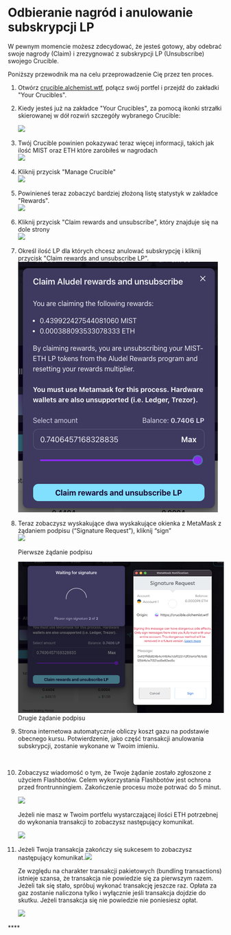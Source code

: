 # Odbieranie nagród i anulowanie subskrypcji LP

W pewnym momencie możesz zdecydować, że jesteś gotowy, aby odebrać swoje nagrody \(Claim\) i zrezygnować z subskrypcji LP \(Unsubscribe\) swojego Crucible.

Poniższy przewodnik ma na celu przeprowadzenie Cię przez ten proces.

1. Otwórz [crucible.alchemist.wtf](https://crucible.alchemist.wtf/), połącz swój portfel i przejdź do zakładki "Your Crucibles".

2. Kiedy jesteś już na zakładce "Your Crucibles", za pomocą ikonki strzałki skierowanej w dół rozwiń szczegóły wybranego Crucible:

  
   ![](../../.gitbook/assets/screenshot-2021-05-07-at-12.50.58.png) 

3. Twój Crucible powinien pokazywać teraz więcej informacji, takich jak ilość MIST oraz ETH które zarobiłeś w nagrodach  
   ![](../../.gitbook/assets/screenshot-2021-05-07-at-12.50.42.png) 

4. Kliknij przycisk "Manage Crucible"  
   ![](../../.gitbook/assets/screenshot-2021-05-07-at-12.51.04.png) 

5. Powinieneś teraz zobaczyć bardziej złożoną listę statystyk w zakładce "Rewards".  
    ![](../../.gitbook/assets/screenshot-2021-05-07-at-12.51.22.png) 

6. Kliknij przycisk "Claim rewards and unsubscribe", który znajduje się na dole strony  
   ![](../../.gitbook/assets/screenshot-2021-05-07-at-13.05.52.png) 

7. Określ ilość LP dla których chcesz anulować subskrypcję i kliknij przycisk "Claim rewards and unsubscribe LP".  
   ![](../../.gitbook/assets/image%20%2852%29%20%281%29%20%281%29%20%281%29.png) 

8. Teraz zobaczysz wyskakujące dwa wyskakujące okienka z MetaMask z żądaniem podpisu \(“Signature Request”\), kliknij “sign”   
   ![](../../.gitbook/assets/screenshot-2021-05-07-at-13.11.35.png) 

   Pierwsze żądanie podpisu

  
   ![](../../.gitbook/assets/3%20%281%29%20%285%29%20%281%29%20%284%29.png)  
    Drugie żądanie podpisu

9. Strona internetowa automatycznie obliczy koszt gazu na podstawie obecnego kursu. Potwierdzenie, jako część transakcji anulowania subskrypcji, zostanie wykonane w Twoim imieniu.

   ​

10. Zobaczysz wiadomość o tym, że Twoje żądanie zostało zgłoszone z użyciem Flashbotów. Celem wykorzystania Flashbotów jest ochrona przed frontrunningiem. Zakończenie procesu może potrwać do 5 minut.

    ​![](https://firebasestorage.googleapis.com/v0/b/gitbook-28427.appspot.com/o/assets%2F-MZtVtOEMQShtte8TrMq%2F-MbH2ag34mc9_gLcyeJ5%2F-MbH2vmPcvcqWPgYr-n1%2F4.png?alt=media&token=2bdd1035-6530-41e5-9606-7bacca22c02a) 



    Jeżeli nie masz w Twoim portfelu wystarczającej ilości ETH potrzebnej do wykonania transakcji to zobaczysz następujący komunikat.

    ![](https://firebasestorage.googleapis.com/v0/b/gitbook-28427.appspot.com/o/assets%2F-MZtVtOEMQShtte8TrMq%2F-MbH2xWEBjJzYM7nMPj6%2F-MbH3Ax1o9r0y2XN5MyT%2F5.png?alt=media&token=87171aa4-f56a-4404-8c41-48dffdcb102f)

11. Jeżeli Twoja transakcja zakończy się sukcesem to zobaczysz następujący komunikat.![](https://firebasestorage.googleapis.com/v0/b/gitbook-28427.appspot.com/o/assets%2F-MZtVtOEMQShtte8TrMq%2F-MbH3KfIZgScuhjDGoua%2F-MbH3_vpFlXT3_s11QfI%2F6.png?alt=media&token=1581da1f-756d-4e7c-9fa3-cf444b4dc43f) 



    Ze względu na charakter transakcji pakietowych \(bundling transactions\) istnieje szansa, że transakcja nie powiedzie się za pierwszym razem. Jeżeli tak się stało, spróbuj wykonać transakcję jeszcze raz. Opłata za gaz zostanie naliczona tylko i wyłącznie jeśli transakcja dojdzie do skutku. Jeżeli transakcja się nie powiedzie nie poniesiesz opłat.

    ![](https://firebasestorage.googleapis.com/v0/b/gitbook-28427.appspot.com/o/assets%2F-MZtVtOEMQShtte8TrMq%2F-MbH3KfIZgScuhjDGoua%2F-MbH3lKzX0ZcbRtO4V7-%2F7.png?alt=media&token=3d4fecdf-45f5-4f4f-aa27-9dff23217854)



\*\*\*\*

